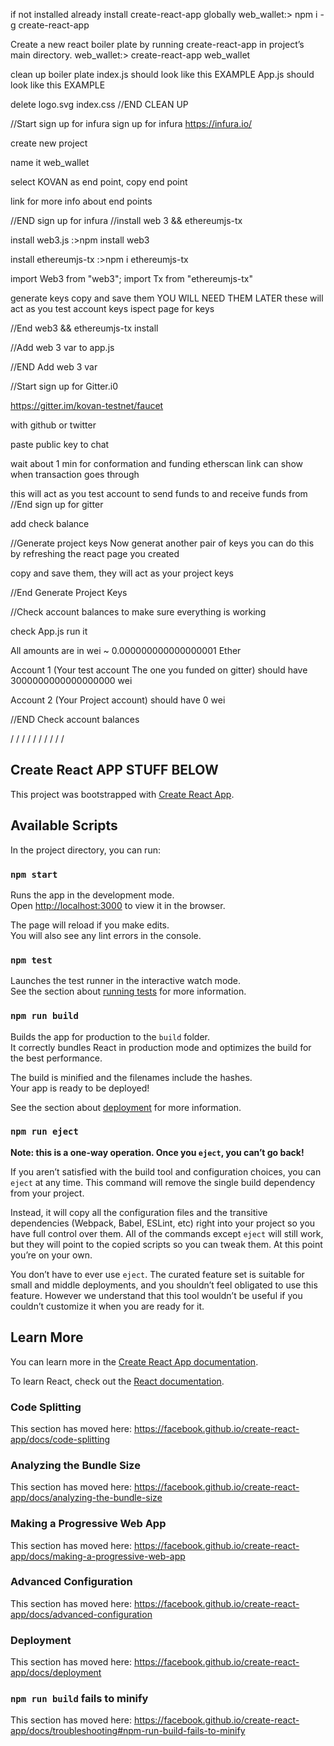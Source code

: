 if not installed already install create-react-app globally
web_wallet:> npm i -g create-react-app

Create a new react boiler plate by running create-react-app in project’s main directory.
web_wallet:> create-react-app web_wallet

clean up boiler plate
index.js should look like this EXAMPLE
App.js should look like this EXAMPLE

delete
logo.svg
index.css
//END CLEAN UP

//Start sign up for infura
sign up for infura
https://infura.io/

create new project

name it web_wallet

select KOVAN as end point, copy end point

link for more info about end points

//END sign up for infura
//install web 3 && ethereumjs-tx

install web3.js
:>npm install web3

install ethereumjs-tx
:>npm i ethereumjs-tx

import Web3 from "web3";
import Tx from "ethereumjs-tx"

generate keys copy and save them
YOU WILL NEED THEM LATER
these will act as you test account keys
ispect page for keys

//End web3 && ethereumjs-tx install

//Add web 3 var to app.js

//END Add web 3 var

//Start sign up for Gitter.i0

https://gitter.im/kovan-testnet/faucet

with github or twitter

paste public key to chat

wait about 1 min for conformation and funding
etherscan link can show when transaction goes through

this will act as you test account to send funds to
and receive funds from
//End sign up for gitter

add check balance

//Generate project keys
Now generat another pair of keys
you can do this by refreshing the react page you created

copy and save them, they will act as your project keys

//End Generate Project Keys

//Check account balances to make sure everything is working

check App.js
run it

All amounts are in wei ~ 0.000000000000000001 Ether

Account 1 (Your test account The one you funded on gitter) should have 3000000000000000000 wei

Account 2 (Your Project account) should have 0 wei

//END Check account balances

/
/
/
/
/
/
/
/
/
/

## Create React APP STUFF BELOW

This project was bootstrapped with [Create React App](https://github.com/facebook/create-react-app).

## Available Scripts

In the project directory, you can run:

### `npm start`

Runs the app in the development mode.<br>
Open [http://localhost:3000](http://localhost:3000) to view it in the browser.

The page will reload if you make edits.<br>
You will also see any lint errors in the console.

### `npm test`

Launches the test runner in the interactive watch mode.<br>
See the section about [running tests](https://facebook.github.io/create-react-app/docs/running-tests) for more information.

### `npm run build`

Builds the app for production to the `build` folder.<br>
It correctly bundles React in production mode and optimizes the build for the best performance.

The build is minified and the filenames include the hashes.<br>
Your app is ready to be deployed!

See the section about [deployment](https://facebook.github.io/create-react-app/docs/deployment) for more information.

### `npm run eject`

**Note: this is a one-way operation. Once you `eject`, you can’t go back!**

If you aren’t satisfied with the build tool and configuration choices, you can `eject` at any time. This command will remove the single build dependency from your project.

Instead, it will copy all the configuration files and the transitive dependencies (Webpack, Babel, ESLint, etc) right into your project so you have full control over them. All of the commands except `eject` will still work, but they will point to the copied scripts so you can tweak them. At this point you’re on your own.

You don’t have to ever use `eject`. The curated feature set is suitable for small and middle deployments, and you shouldn’t feel obligated to use this feature. However we understand that this tool wouldn’t be useful if you couldn’t customize it when you are ready for it.

## Learn More

You can learn more in the [Create React App documentation](https://facebook.github.io/create-react-app/docs/getting-started).

To learn React, check out the [React documentation](https://reactjs.org/).

### Code Splitting

This section has moved here: https://facebook.github.io/create-react-app/docs/code-splitting

### Analyzing the Bundle Size

This section has moved here: https://facebook.github.io/create-react-app/docs/analyzing-the-bundle-size

### Making a Progressive Web App

This section has moved here: https://facebook.github.io/create-react-app/docs/making-a-progressive-web-app

### Advanced Configuration

This section has moved here: https://facebook.github.io/create-react-app/docs/advanced-configuration

### Deployment

This section has moved here: https://facebook.github.io/create-react-app/docs/deployment

### `npm run build` fails to minify

This section has moved here: https://facebook.github.io/create-react-app/docs/troubleshooting#npm-run-build-fails-to-minify
